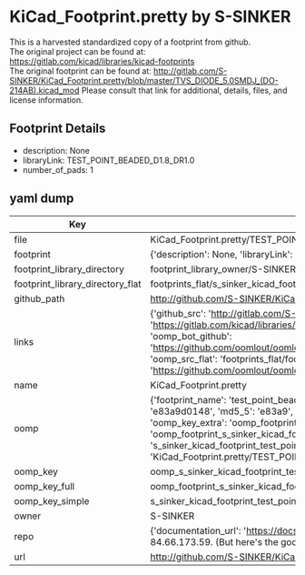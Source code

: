 # KiCad_Footprint.pretty by S-SINKER  
This is a harvested standardized copy of a footprint from github.  
The original project can be found at:  
https://gitlab.com/kicad/libraries/kicad-footprints  
The original footprint can be found at:
http://gitlab.com/S-SINKER/KiCad_Footprint.pretty/blob/master/TVS_DIODE_5.0SMDJ_(DO-214AB).kicad_mod
Please consult that link for additional, details, files, and license information.  
## Footprint Details
* description: None  
* libraryLink: TEST_POINT_BEADED_D1.8_DR1.0  
* number_of_pads: 1  
## yaml dump  
| Key | Value |  
| --- | --- |  
| file | KiCad_Footprint.pretty/TEST_POINT_BEADED_D1.8_DR1.0.kicad_mod |  
| footprint | {'description': None, 'libraryLink': 'TEST_POINT_BEADED_D1.8_DR1.0', 'number_of_pads': 1} |  
| footprint_library_directory | footprint_library_owner/S-SINKER_KiCad_Footprint.pretty |  
| footprint_library_directory_flat | footprints_flat/s_sinker_kicad_footprint_test_point_beaded_d1_8_dr1_0/working |  
| github_path | http://github.com/S-SINKER/KiCad_Footprint.pretty/blob/master/TEST_POINT_BEADED_D1.8_DR1.0.kicad_mod |  
| links | {'github_src': 'http://gitlab.com/S-SINKER/KiCad_Footprint.pretty/blob/master/TVS_DIODE_5.0SMDJ_(DO-214AB).kicad_mod', 'github_src_repo': 'https://gitlab.com/kicad/libraries/kicad-footprints', 'oomp_bot': 'footprints/s_sinker_kicad_footprint_test_point_beaded_d1_8_dr1_0/working', 'oomp_bot_github': 'https://github.com/oomlout/oomlout_oomp_footprint_bot/tree/main/footprints/s_sinker_kicad_footprint_test_point_beaded_d1_8_dr1_0/working', 'oomp_src_flat': 'footprints_flat/footprints_flat/s_sinker_kicad_footprint_test_point_beaded_d1_8_dr1_0/working', 'oomp_src_flat_github': 'https://github.com/oomlout/oomlout_oomp_footprint_src/tree/main/footprints_flat/s_sinker_kicad_footprint_test_point_beaded_d1_8_dr1_0/working'} |  
| name | KiCad_Footprint.pretty |  
| oomp | {'footprint_name': 'test_point_beaded_d1_8_dr1_0', 'library_name': 'kicad_footprint', 'md5': 'e83a9d0148a9a520bfa48632478f28f2', 'md5_10': 'e83a9d0148', 'md5_5': 'e83a9', 'md5_6': 'e83a9d', 'oomp_key': 'oomp_s_sinker_kicad_footprint_test_point_beaded_d1_8_dr1_0', 'oomp_key_extra': 'oomp_footprint_s_sinker_kicad_footprint_test_point_beaded_d1_8_dr1_0', 'oomp_key_full': 'oomp_footprint_s_sinker_kicad_footprint_test_point_beaded_d1_8_dr1_0_e83a9d', 'oomp_key_simple': 's_sinker_kicad_footprint_test_point_beaded_d1_8_dr1_0', 'original_filename': 'KiCad_Footprint.pretty/TEST_POINT_BEADED_D1.8_DR1.0.kicad_mod', 'owner_name': 's_sinker'} |  
| oomp_key | oomp_s_sinker_kicad_footprint_test_point_beaded_d1_8_dr1_0 |  
| oomp_key_full | oomp_footprint_s_sinker_kicad_footprint_test_point_beaded_d1_8_dr1_0 |  
| oomp_key_simple | s_sinker_kicad_footprint_test_point_beaded_d1_8_dr1_0 |  
| owner | S-SINKER |  
| repo | {'documentation_url': 'https://docs.github.com/rest/overview/resources-in-the-rest-api#rate-limiting', 'message': "API rate limit exceeded for 84.66.173.59. (But here's the good news: Authenticated requests get a higher rate limit. Check out the documentation for more details.)"} |  
| url | http://github.com/S-SINKER/KiCad_Footprint.pretty |  

